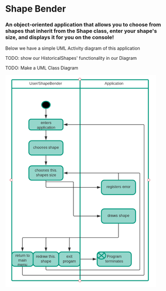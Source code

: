 # Shape Bender

<h3> An object-oriented application that allows you to choose from shapes that inherit from the Shape class, 
enter your shape's size, and displays it for you on the console! </h3>

<p>Below we have a simple UML Activity diagram of this application<p/>
<p>TODO: show our HistoricalShapes' functionality in our Diagram<p/>
<p>TODO: Make a UML Class Diagram<p/>

![This application's UML Activity Diagram!](https://github.com/juanca-jimi/ShapeGenerator/blob/master/Shape%20Generator%20UML%20Activity%20Diagram.png?raw=true)
